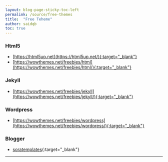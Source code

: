 ```yaml
---
layout: blog-page-sticky-toc-left
permalink: /source/free-themes
title:  "Free Teheme"
author: saidqb
toc: true
---
```



### Html5

+ [https://html5up.net](https://html5up.net/){:target="_blank"}
+ [https://wowthemes.net/freebies/html](https://wowthemes.net/freebies/html/){:target="_blank"}


### Jekyll 

+ [https://wowthemes.net/freebies/jekyll](https://wowthemes.net/freebies/jekyll/){:target="_blank"}



### Wordpress

+ [https://wowthemes.net/freebies/wordpress](https://wowthemes.net/freebies/wordpress/){:target="_blank"}


### Blogger

+ [soratemplates](https://www.soratemplates.com/){:target="_blank"}

--- 

